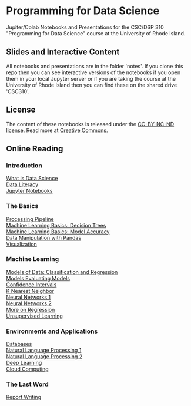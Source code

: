 # Programming for Data Science

Jupiter/Colab Notebooks and Presentations for the CSC/DSP 310 "Programming for Data Science" course at the University of Rhode Island.

## Slides and Interactive Content
All notebooks and presentations are in the folder 'notes'.
If you clone this repo then you can see interactive versions of the notebooks if you open them in your local Jupyter server or if you are taking the course at the University of Rhode Island then you can find these on the shared drive 'CSC310'.

## License
The content of these notebooks is released under the [CC-BY-NC-ND license](https://creativecommons.org/licenses/by-sa/4.0/). Read more at [Creative Commons](https://creativecommons.org).

## Online Reading

### Introduction
[What is Data Science](https://github.com/lutzhamel/ds/blob/master/notes/01-What-is-Data-Science.pdf)<br>
[Data Literacy](https://github.com/lutzhamel/ds/blob/master/notes/02-data-literacy.pdf)<br>
[Jupyter Notebooks](https://github.com/lutzhamel/ds/blob/master/notes/04-notebooks.pdf)<br>

### The Basics
[Processing Pipeline](https://nbviewer.jupyter.org/github/lutzhamel/ds/blob/master/notes/05-processing-pipeline.ipynb)<br>
[Machine Learning Basics: Decision Trees](https://github.com/lutzhamel/ds/blob/master/notes/06-machine-learning-basics-1.pdf)<br>
[Machine Learning Basics: Model Accuracy](https://nbviewer.jupyter.org/github/lutzhamel/ds/blob/master/notes/07-machine-learning-basics-2.ipynb)<br>
[Data Manipulation with Pandas](https://nbviewer.jupyter.org/github/lutzhamel/ds/blob/master/notes/08-data-manipulation-pandas.ipynb)<br>
[Visualization](https://nbviewer.jupyter.org/github/lutzhamel/ds/blob/master/notes/09-visualization.ipynb)<br>

### Machine Learning
[Models of Data: Classification and Regression](https://nbviewer.jupyter.org/github/lutzhamel/ds/blob/master/notes/10-models.ipynb)<br>
[Models Evaluating Models](https://nbviewer.jupyter.org/github/lutzhamel/ds/blob/master/notes/11-models-2.ipynb)<br>
[Confidence Intervals](https://nbviewer.jupyter.org/github/lutzhamel/ds/blob/master/notes/12-models-3.ipynb)<br>
[K Nearest Neighbor](https://nbviewer.jupyter.org/github/lutzhamel/ds/blob/master/notes/13-KNN.ipynb)<br>
[Neural Networks 1](https://github.com/lutzhamel/ds/blob/master/notes/14-ANN.pdf)<br>
[Neural Networks 2](https://nbviewer.jupyter.org/github/lutzhamel/ds/blob/master/notes/15-ANN-2.ipynb)<br>
[More on Regression](https://nbviewer.jupyter.org/github/lutzhamel/ds/blob/master/notes/16a-regression.ipynb)<br>
[Unsupervised Learning](https://nbviewer.jupyter.org/github/lutzhamel/ds/blob/master/notes/17a-unsupervised-learning.ipynb)<br>

### Environments and Applications
[Databases](https://nbviewer.jupyter.org/github/lutzhamel/ds/blob/master/notes/20-databases.ipynb)<br>
[Natural Language Processing 1](https://nbviewer.jupyter.org/github/lutzhamel/ds/blob/master/notes/18a-NLP.ipynb)<br>
[Natural Language Processing 2](https://nbviewer.jupyter.org/github/lutzhamel/ds/blob/master/notes/19a-NLP-2.ipynb)<br>
[Deep Learning](https://nbviewer.jupyter.org/github/lutzhamel/ds/blob/master/notes/22-deep-learning.ipynb)<br>
[Cloud Computing](https://nbviewer.jupyter.org/github/lutzhamel/ds/blob/master/notes/23-cloud-computing.ipynb)<br>

### The Last Word
[Report Writing](https://nbviewer.jupyter.org/github/lutzhamel/ds/blob/master/notes/24-report-writing.ipynb)<br>

